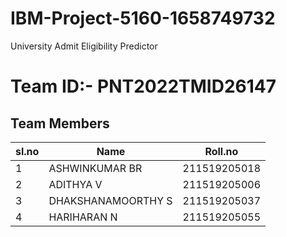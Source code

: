 # IBM-Project-5160-1658749732
University Admit Eligibility Predictor
# Team ID:- PNT2022TMID26147
<div class="container mt-3">
  <h2>Team Members</h2>
         
  <table class="table table-dark">
    <thead>
      <tr>
        <th>sl.no</th>
        <th>Name</th>
        <th>Roll.no</th>
      </tr>
    </thead>
    <tbody>
      <tr>
        <td>1</td>
        <td>ASHWINKUMAR BR</td>
        <td>211519205018</td>
      </tr>
      <tr>
        <td>2</td>
        <td>ADITHYA V</td>
        <td>211519205006</td>
      </tr>
      <tr>
        <td>3</td>
        <td>DHAKSHANAMOORTHY S</td>
        <td>211519205037</td>
      </tr>
       </tr>
      <tr>
        <td>4</td>
        <td>HARIHARAN N</td>
        <td>211519205055</td>
      </tr>
    </tbody>
  </table>
</div>

</div>
